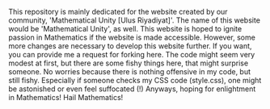 This repository is mainly dedicated for the website created by our community, 'Mathematical Unity [Ulus Riyadiyat]'. The name of this website would be 'Mathematical Unity', as well.
This website is hoped to ignite passion in Mathematics if the website is made accessible.
However, some more changes are necessary to develop this website further. If you want, you can provide me a request for forking here.
The code might seem very modest at first, but there are some fishy things here, that might surprise someone. No worries because there is nothing offensive in my code, but still fishy.
Especially if someone checks my CSS code (style.css), one might be astonished or even feel suffocated (!)
Anyways, hoping for enlightment in Mathematics! Hail Mathematics!
